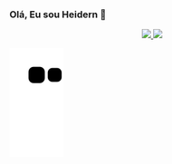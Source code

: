 ### Olá, Eu sou Heidern 👋

<div align="center">
  <a href="https://github.com/Heidern87">
  <img height="180em" src="https://github-readme-stats.vercel.app/api?username=heidern87&show_icons=true&theme=dracula&include_all_commits=true&count_private=true"/>
  <img height="180em" src="https://github-readme-stats.vercel.app/api/top-langs/?username=heidern&layout=compact&langs_count=7&theme=dracula"/>
</div>

  ![Snake animation](https://github.com/Heidern87/heidern87/blob/output/github-contribution-grid-snake.svg)
